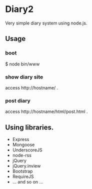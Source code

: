 # Diary2

Very simple diary system using node.js.

## Usage

### boot

$ node bin/www

### show diary site

access http://hostname/ .

### post diary

access http://hostname/html/post.html .

## Using libraries.

 * Express
 * Mongoose
 * UnderscoreJS
 * node-rss
 * jQuery
 * jQuery.inview
 * Bootstrap
 * RequireJS
 * ... and so on ...

